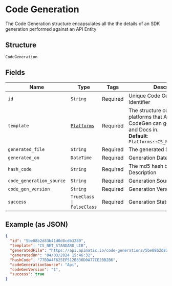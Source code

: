 
# Code Generation

The Code Generation structure encapsulates all the  the details of an SDK generation performed against an API Entity

## Structure

`CodeGeneration`

## Fields

| Name | Type | Tags | Description |
|  --- | --- | --- | --- |
| `id` | `String` | Required | Unique Code Generation Identifier |
| `template` | [`Platforms`](../../doc/models/platforms.md) | Required | The structure contains platforms that APIMatic CodeGen can generate SDKs and Docs in.<br>**Default**: `Platforms::CS_NET_STANDARD_LIB` |
| `generated_file` | `String` | Required | The generated SDK |
| `generated_on` | `DateTime` | Required | Generation Date and Time |
| `hash_code` | `String` | Required | The md5 hash of the API Description |
| `code_generation_source` | `String` | Required | Generation Source |
| `code_gen_version` | `String` | Required | Generation Version |
| `success` | `TrueClass \| FalseClass` | Required | Generation Status |

## Example (as JSON)

```json
{
  "id": "5be08b2d83b41d0d8cdb3289",
  "template": "CS_NET_STANDARD_LIB",
  "generatedFile": "https://api.apimatic.io/code-generations/5be08b2d83b41d0d8cdb3289/generated-sdk",
  "generatedOn": "04/03/2024 15:46:32",
  "hashCode": "77BDA4F625EF512B336D0A77CE2BB2B6",
  "codeGenerationSource": "Api",
  "codeGenVersion": "1",
  "success": true
}
```

